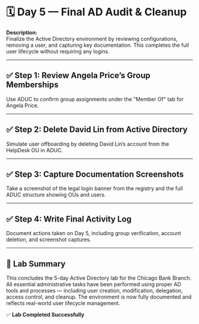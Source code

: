 # 🗓️ Day 5 — Final AD Audit & Cleanup

**Description:**  
Finalize the Active Directory environment by reviewing configurations, removing a user, and capturing key documentation. This completes the full user lifecycle without requiring any logins.

---

## ✅ Step 1: Review Angela Price’s Group Memberships  
Use ADUC to confirm group assignments under the "Member Of" tab for Angela Price.

---

## ✅ Step 2: Delete David Lin from Active Directory  
Simulate user offboarding by deleting David Lin’s account from the HelpDesk OU in ADUC.

---

## ✅ Step 3: Capture Documentation Screenshots  
Take a screenshot of the legal login banner from the registry and the full ADUC structure showing OUs and users.

---

## ✅ Step 4: Write Final Activity Log  
Document actions taken on Day 5, including group verification, account deletion, and screenshot captures.

---

## 🧾 Lab Summary

This concludes the 5-day Active Directory lab for the Chicago Bank Branch. All essential administrative tasks have been performed using proper AD tools and processes — including user creation, modification, delegation, access control, and cleanup. The environment is now fully documented and reflects real-world user lifecycle management.

✅ **Lab Completed Successfully**
